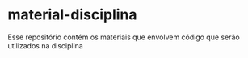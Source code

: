 # material-disciplina
Esse repositório contém os materiais que envolvem código que serão utilizados na disciplina
